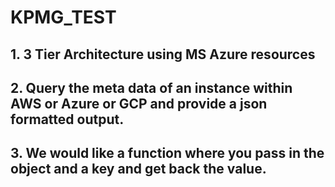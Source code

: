# KPMG_TEST

## 1. 3 Tier Architecture using MS Azure resources
## 2. Query the meta data of an instance within AWS or Azure or GCP and provide a json formatted output.
## 3. We would like a function where you pass in the object and a key and get back the value.
